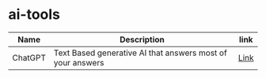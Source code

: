 # ai-tools
| Name | Description | link |
|------|-------------|------|
|ChatGPT| Text Based generative AI that answers most of your answers | [Link](https://chat.openai.com/)
